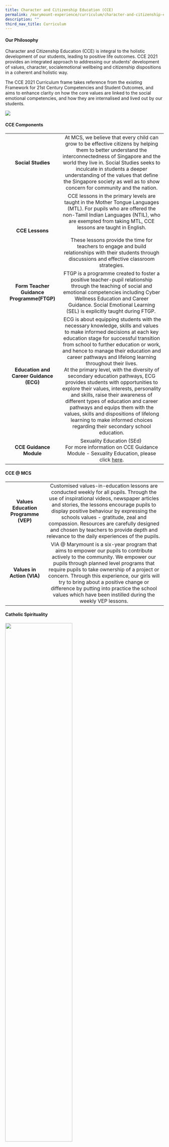 ```yaml
---
title: Character and Citizenship Education (CCE)
permalink: /marymount-experience/curriculum/character-and-citizenship-education-cce/
description: ""
third_nav_title: Curriculum
---
```

<h4><strong>Our Philosophy</strong></h4>
<p>Character and Citizenship Education (CCE) is integral to the holistic development of our students, leading to positive life outcomes. CCE 2021 provides an integrated approach to addressing our students’ development of values, character, socialemotional wellbeing and citizenship dispositions in a coherent and holistic way.</p>
<p>The CCE 2021 Curriculum frame takes reference from the existing Framework for 21st Century Competencies and Student Outcomes, and aims to enhance clarity on how the core values are linked to the social emotional competencies, and how they are internalised and lived out by our students.</p>
<img src="/images/cce1.jpg">
<h4><strong>CCE Components</strong></h4>
<table>
<tbody>
<tr>
<td style="text-align: center;"><strong>Social Studies</strong></td>
<td style="text-align: center;">At MCS, we believe that every child can grow to be effective citizens by helping them to better understand the interconnectedness of Singapore and the world they live in. Social Studies seeks to inculcate in students a deeper understanding of the values that define the Singapore society as well as to show concern for community and the nation.</td>
</tr>
<tr>
<td style="text-align: center;"><strong>CCE Lessons</strong></td>
<td style="text-align: center;">CCE lessons in the primary levels are taught in the Mother Tongue Languages (MTL). For pupils who are offered the non-Tamil Indian Languages (NTIL), who are exempted from taking MTL, CCE lessons are taught in English.<br><br>These lessons provide the time for teachers to engage and build relationships with their students through discussions and effective classroom strategies.</td>
</tr>
<tr>
<td style="text-align: center;"><strong>Form Teacher Guidance Programme(FTGP)</strong></td>
<td style="text-align: center;">FTGP is a programme created to foster a positive teacher-pupil relationship through the teaching of social and emotional competencies including Cyber Wellness Education and Career Guidance. Social Emotional Learning (SEL) is explicitly taught during FTGP.&nbsp;</td>
</tr>
<tr>
<td style="text-align: center;"><strong>Education and Career Guidance (ECG)</strong></td>
<td style="text-align: center;">&nbsp;ECG is about equipping students with the necessary knowledge, skills and values to make informed decisions at each key education stage for successful transition from school to further education or work, and hence to manage their education and career pathways and lifelong learning throughout their lives. <br>At the primary level, with the diversity of secondary education pathways, ECG provides students with opportunities to explore their values, interests, personality and skills, raise their awareness of different types of education and career pathways and equips them with the values, skills and dispositions of lifelong learning to make informed choices regarding their secondary school education.</td>
</tr>
<tr>
<td style="text-align: center;"><strong>CCE Guidance Module</strong></td>
<td style="text-align: center;">Sexuality Education (SEd)&nbsp;<br>For more information on CCE Guidance Module - Sexuality Education, please click <a href="/marymount-experience/curriculum/character-and-citizenship-education-cce/se/">here</a>.</td></tr>
</tbody>
</table>
<h4><strong>CCE @ MCS</strong></h4>
<table>
<tbody>
<tr>
<td style="text-align: center;"><strong>Values Education Programme (VEP)</strong></td>
<td style="text-align: center;">Customised values-in-education lessons are conducted weekly for all pupils. Through the use of inspirational videos, newspaper articles and stories, the lessons encourage pupils to display positive behaviour by expressing the schools values - gratitude, zeal and compassion. Resources are carefully designed and chosen by teachers to provide depth and relevance to the daily experiences of the pupils.&nbsp;</td>
</tr>
<tr>
<td style="text-align: center;"><strong>Values in Action (VIA)</strong></td>
<td style="text-align: center;">VIA @ Marymount is a six-year program that aims to empower our pupils to contribute actively to the community. We empower our pupils through planned level programs that require pupils to take ownership of a project or concern. Through this experience, our girls will try to bring about a positive change or difference by putting into practice the school values which have been instilled during the weekly VEP lessons.</td>
</tr>
</tbody>
</table>
<h4><strong>Catholic Spirituality</strong></h4>
<img src="/images/cce2.png" style="width: 65%;">
<p>Archbishop William Goh mentioned that, “Catholic education seeks to give them a holistic education for life and love; not just for a career, not just for tomorrow, not even for this life on earth only but for eternal life.” It is with this in mind that Marymount Convent School continues to strengthen its Catholic ethos through various programmes and activities to develop girls into Ladies of God and society. Though the programme and activities are compulsory for Catholic pupils, non-Catholic pupils are most welcome to participate. If they do not wish to, silence has to be maintained as a form of respect to those participating.</p>
<p><strong>Catholic Values Education (CVE)<br></strong>The Catechism programme at Marymount is called Catholic Values Education. It is compulsory for all Catholic girls. Non-Catholic pupils are welcome to join the 45 minutes weekly sessions held on Thursday mornings. Pupils who are not in this programme will attend the Values Education Programme (VEP). Though CVE does not prepare Catholic girls for the sacraments, it emphasizes on both the Gospel values as well as the school values for pupils to live out in their daily lives.</p>
<p><strong>Eucharistic Celebration<br></strong>The Eucharist being the highest form of worship, Mass is held weekly on Tuesdays at 7.15 a.m. for those who would like to attend. There are 4 school Masses in a year where the whole school attends together; Opening of the Year, Foundress Day, National Day and Thanksgiving Mass at the end of the year. Mass is also held on Days of Obligation for all Catholics.&nbsp;</p>
<p><strong>Daily Sacred Time<br></strong>At 12 noon daily, a short reflection, prayer or the Angelus is said. The reflections generally follow the Catholic Liturgical Calendar and school values are emphasized during these teachable moments. All pupils are to maintain silence during this Sacred Time.&nbsp;</p>
<p><strong>Prayer and Adoration<br></strong>Each morning begins with a prayer and singing of hymns. A prayer is also said after each recess to thank God for the food received. These prayers are said by pupils from the various levels.&nbsp;</p>
<p>CVE classes are scheduled to go into the Prayer Room for Children’s Eucharistic Adoration (CEA) at least once a semester. CEA sessions are also held weekly during recess. Fifteen minutes into each recess, a bell is rung to gather pupils who are interested to attend the session. These sessions inculcate the importance of being silent and that of reverence in the presence of the Eucharist. Children learn that silence is part of reverence and respect and a form of individual prayer and reflection.&nbsp;</p>
<p><strong>Liturgical Seasons<br></strong>Activities are conducted according to the liturgical seasons; Lent, Easter and Foundress Day. Being a Good Shepherd school, Marymount Convent works closely with the Good Shepherd Organisation in their various activities including their fundraising initiatives and donation of items. For example, as part of almsgiving during Lent, we raise funds for a selected Good Shepherd mission; it could be in Congo, Myanmar or any place in need of assistance. Through these activities, pupils learn to be compassionate towards others and grateful for their blessings.&nbsp;</p>
<h4><strong>National Education (NE)</strong></h4>
<p>The philosophy of MCS’ National Education (NE) is to provide depth in values education and a sense of social responsibility with citizenship taking root in the hearts of our girls. Our National Education activities further provide pupils with the learning experiences to know (facts) and appreciate Singapore. After each selected NE events, pupils are encouraged to reflect and create meanings to their experiences in relation to their roles as daughters of Singapore.</p>
<h4><strong>Key NE Activities @ MCS</strong></h4>
<table border="1" style="border-collapse: collapse; width: 100%;">
<tbody>
<tr>
<td style="width: 33.3807%; text-align: center;"><strong>Total Defence Day</strong></td>
<td style="width: 66.6193%;"><img src="/images/cce3.jpeg"></td>
</tr>
<tr>
<td style="width: 33.3807%; text-align: center;"><strong>Racial Harmony Day</strong></td>
<td style="width: 66.6193%;"><img src="/images/cce4.jpg"></td>
</tr>
<tr>
<td style="width: 33.3807%; text-align: center;"><strong>National Day Celebrations</strong></td>
<td style="width: 66.6193%;"><img src="/images/cce5.jpg"></td>
</tr>
</tbody>
</table>
<h4><strong>NE Ambassadors</strong></h4>
<p>The NE Ambassadors are appointed to champion National Education in the school. The NE Ambassadors lend their support to CCE-organised commemorative events and are the driving force in relating NE messages to the school.</p>
<table border="1" style="border-collapse: collapse; width: 100%;">
<tbody>
<tr>
<td style="width: 63%;"><img src="/images/cce6.jpg"></td>
<td style="width: 37%;"><img src="/images/cce7.jpg"></td>
</tr>
</tbody>
</table>
<h4><strong>Cyber Wellness @ MCS</strong></h4>
<p>Cyber Wellness @ MCS focusses on the well-being of our students as they navigate cyberspace, equipping them with the knowledge and skills to harness the power of ICT for positive purposes, maintain a positive presence in cyberspace, and be safe and responsible users of ICT.&nbsp;</p>
<p>Cyber Wellness Education is conducted through CCE lessons during curriculum time, school-based sharing and initiatives, and learning opportunities beyond school curriculum time.</p>
<img src="/images/cce8.png">